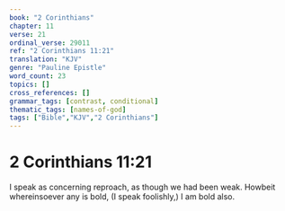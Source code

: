 ```yaml
---
book: "2 Corinthians"
chapter: 11
verse: 21
ordinal_verse: 29011
ref: "2 Corinthians 11:21"
translation: "KJV"
genre: "Pauline Epistle"
word_count: 23
topics: []
cross_references: []
grammar_tags: [contrast, conditional]
thematic_tags: [names-of-god]
tags: ["Bible","KJV","2 Corinthians"]
---
```


# 2 Corinthians 11:21

I speak as concerning reproach, as though we had been weak. Howbeit whereinsoever any is bold, (I speak foolishly,) I am bold also.

